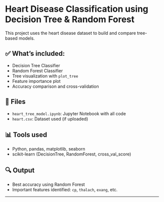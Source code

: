 # Heart Disease Classification using Decision Tree & Random Forest

This project uses the heart disease dataset to build and compare tree-based models.

## ✅ What’s included:
- Decision Tree Classifier
- Random Forest Classifier
- Tree visualization with `plot_tree`
- Feature importance plot
- Accuracy comparison and cross-validation

## 📁 Files
- `heart_tree_model.ipynb`: Jupyter Notebook with all code
- `heart.csv`: Dataset used (if uploaded)

## 📊 Tools used
- Python, pandas, matplotlib, seaborn
- scikit-learn (DecisionTree, RandomForest, cross_val_score)

## 🔍 Output
- Best accuracy using Random Forest
- Important features identified: `cp`, `thalach`, `exang`, etc.

---
